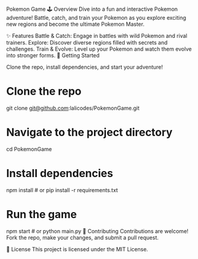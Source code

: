 Pokemon Game
🕹️ Overview
Dive into a fun and interactive Pokemon adventure! Battle, catch, and train your Pokemon as you explore exciting new regions and become the ultimate Pokemon Master.

✨ Features
Battle & Catch: Engage in battles with wild Pokemon and rival trainers.
Explore: Discover diverse regions filled with secrets and challenges.
Train & Evolve: Level up your Pokemon and watch them evolve into stronger forms.
🚀 Getting Started

Clone the repo, install dependencies, and start your adventure!
# Clone the repo
git clone git@github.com:lalicodes/PokemonGame.git

# Navigate to the project directory
cd PokemonGame

# Install dependencies
npm install  # or pip install -r requirements.txt

# Run the game
npm start  # or python main.py
🤝 Contributing
Contributions are welcome! Fork the repo, make your changes, and submit a pull request.

📜 License
This project is licensed under the MIT License.

